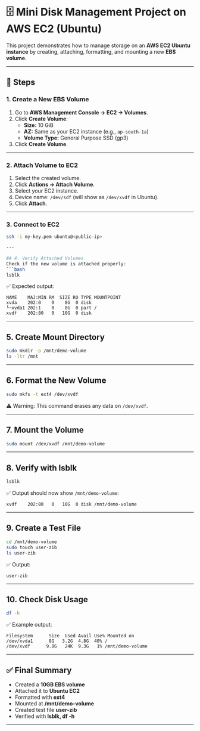 # 🗄️ Mini Disk Management Project on AWS EC2 (Ubuntu)

This project demonstrates how to manage storage on an **AWS EC2 Ubuntu instance** by creating, attaching, formatting, and mounting a new **EBS volume**.

---

## 📌 Steps

### **1. Create a New EBS Volume**
1. Go to **AWS Management Console → EC2 → Volumes**.
2. Click **Create Volume**:
   - **Size:** 10 GiB  
   - **AZ:** Same as your EC2 instance (e.g., `ap-south-1a`)  
   - **Volume Type:** General Purpose SSD (gp3)  
3. Click **Create Volume**.

---

### **2. Attach Volume to EC2**
1. Select the created volume.  
2. Click **Actions → Attach Volume**.  
3. Select your EC2 instance.  
4. Device name: `/dev/sdf` (will show as `/dev/xvdf` in Ubuntu).  
5. Click **Attach**.

---

### **3. Connect to EC2**
```bash
ssh -i my-key.pem ubuntu@<public-ip>

---

## 4. Verify Attached Volumes
Check if the new volume is attached properly:
```bash
lsblk
````

✅ Expected output:

```
NAME    MAJ:MIN RM  SIZE RO TYPE MOUNTPOINT
xvda    202:0    0    8G  0 disk
└─xvda1 202:1    0    8G  0 part /
xvdf    202:80   0   10G  0 disk
```

---

## 5. Create Mount Directory

```bash
sudo mkdir -p /mnt/demo-volume
ls -ltr /mnt
```

---

## 6. Format the New Volume

```bash
sudo mkfs -t ext4 /dev/xvdf
```

⚠️ Warning: This command erases any data on `/dev/xvdf`.

---

## 7. Mount the Volume

```bash
sudo mount /dev/xvdf /mnt/demo-volume
```

---

## 8. Verify with lsblk

```bash
lsblk
```

✅ Output should now show `/mnt/demo-volume`:

```
xvdf    202:80   0   10G  0 disk /mnt/demo-volume
```

---

## 9. Create a Test File

```bash
cd /mnt/demo-volume
sudo touch user-zib
ls user-zib
```

✅ Output:

```
user-zib
```

---

## 10. Check Disk Usage

```bash
df -h
```

✅ Example output:

```
Filesystem      Size  Used Avail Use% Mounted on
/dev/xvda1      8G   3.2G  4.8G  40% /
/dev/xvdf      9.8G   24K  9.3G   1% /mnt/demo-volume
```

---

## ✅ Final Summary

- Created a **10GB EBS volume**  
- Attached it to **Ubuntu EC2**  
- Formatted with **ext4**  
- Mounted at **/mnt/demo-volume**  
- Created test file **user-zib**  
- Verified with **lsblk, df -h**  

---

